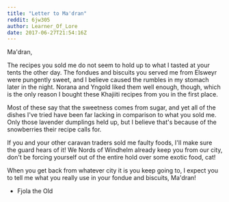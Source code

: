 ```yaml
---
title: "Letter to Ma'dran"
reddit: 6jw305
author: Learner_Of_Lore
date: 2017-06-27T21:54:16Z
---
```


Ma'dran,


The recipes you sold me do not seem to hold up to what I tasted at your tents the other day. The fondues and biscuits you served me from Elsweyr were pungently sweet, and I believe caused the rumbles in my stomach later in the night. Norana and Yngold liked them well enough, though, which is the only reason I bought these Khajiiti recipes from you in the first place.



Most of these say that the sweetness comes from sugar, and yet all of the dishes I've tried have been far lacking in comparison to what you sold me. Only those lavender dumplings held up, but I believe that's because of the snowberries their recipe calls for.



If you and your other caravan traders sold me faulty foods, I'll make sure the guard hears of it! We Nords of Windhelm already keep you from our city, don't be forcing yourself out of the entire hold over some exotic food, cat!



When you get back from whatever city it is you keep going to, I expect you to tell me what you really use in your fondue and biscuits, Ma'dran!


- Fjola the Old
